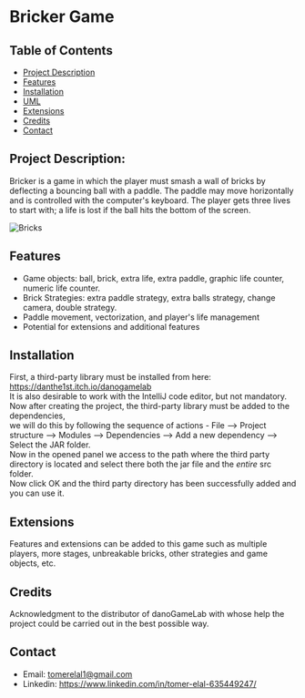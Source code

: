 # Bricker Game

## Table of Contents

- [Project Description](#Project-Description)
- [Features](#Features)
- [Installation](#installation)
- [UML](#UML)
- [Extensions](#Extensions)
- [Credits](#credits)
- [Contact](#contact)
  
## Project Description:
Bricker is a game in which the player must smash a wall of bricks by deflecting a bouncing ball with a paddle.
The paddle may move horizontally and is controlled with the computer's keyboard.
The player gets three lives to start with; a life is lost if the ball hits the bottom of the screen.

![Bricks](https://github.com/TomerElal/Bricker-Game-Java/assets/126855038/486d0258-5c02-4619-8fc9-f0427f78e164)  

## Features

- Game objects: ball, brick, extra life, extra paddle, graphic life counter, numeric life counter.
- Brick Strategies: extra paddle strategy, extra balls strategy, change camera, double strategy.
- Paddle movement, vectorization, and player's life management
- Potential for extensions and additional features
  
## Installation

First, a third-party library must be installed from here: https://danthe1st.itch.io/danogamelab  
It is also desirable to work with the IntelliJ code editor, but not mandatory.  
Now after creating the project, the third-party library must be added to the dependencies,  
we will do this by following the sequence of actions - File --> Project structure --> Modules --> Dependencies --> Add a new dependency --> Select the JAR folder.  
Now in the opened panel we access to the path where the third party directory is located and select there both the jar file and the *entire* src folder.  
Now click OK and the third party directory has been successfully added and you can use it.  

## Extensions
Features and extensions can be added to this game such as multiple players, more stages, unbreakable bricks, other strategies and game objects, etc.

## Credits
Acknowledgment to the distributor of danoGameLab with whose help the project could be carried out in the best possible way.

## Contact

- Email: tomerelal1@gmail.com
- Linkedin: https://www.linkedin.com/in/tomer-elal-635449247/
